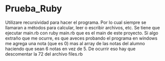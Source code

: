 # Prueba_Ruby

Utilizare recursividad para hacer el programa.
Por lo cual siempre se llamaran a métodos para calcular, leer o escribir archivos, etc.
Se tiene que ejecutar main.rb con ruby main.rb que es el main de este proyecto.
Si algo extraño que me ocurre, es que aveces probando el programa en windows me agrega
una nota (que es 0) mas al array de las notas del alumno haciendo que sean 6 notas en vez
de 5. De ocurrir eso hay que descomentar la 72 del archivo files.rb
